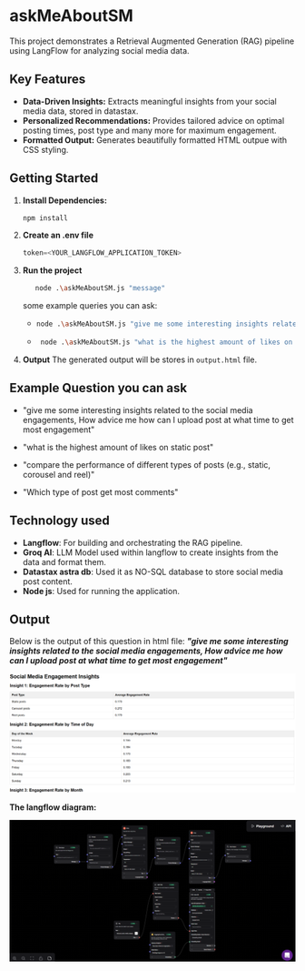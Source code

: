 # askMeAboutSM

This project demonstrates a Retrieval Augmented Generation (RAG) pipeline using LangFlow for analyzing social media data.

## Key Features

- **Data-Driven Insights:** Extracts meaningful insights from your social media data, stored in datastax.
- **Personalized Recommendations:** Provides tailored advice on optimal posting times, post type and many more for maximum engagement.
- **Formatted Output:** Generates beautifully formatted HTML outpue with CSS styling.

## Getting Started

1. **Install Dependencies:**
   ```bash
   npm install
   ```
2. **Create an .env file**
   ```javascript
   token=<YOUR_LANGFLOW_APPLICATION_TOKEN>
   ```
3. **Run the project**

   ```bash
      node .\askMeAboutSM.js "message"
   ```

   some example queries you can ask:

   - ```bash
     node .\askMeAboutSM.js "give me some interesting insights related to the social media engagements, How advice me how can I upload post at what time to get most engagement"
     ```

   - ```bash
      node .\askMeAboutSM.js "what is the highest amount of likes on static post"
     ```

4. **Output**
   The generated output will be stores in `output.html` file.

## Example Question you can ask

- "give me some interesting insights related to the social media engagements, How advice me how can I upload post at what time to get most engagement"

- "what is the highest amount of likes on static post"

- "compare the performance of different types of posts (e.g., static, corousel and reel)"

- "Which type of post get most comments"

## Technology used

- **Langflow**: For building and orchestrating the RAG pipeline.
- **Groq AI**: LLM Model used within langflow to create insights from the data and format them.
- **Datastax astra db**: Used it as NO-SQL database to store social media post content.
- **Node js**: Used for running the application.

## Output

Below is the output of this question in html file: **_"give me some interesting insights related to the social media engagements, How advice me how can I upload post at what time to get most engagement"_**

![output screen](result.png)

**The langflow diagram:**

![langflow diagram](langflow-diagram.png)
